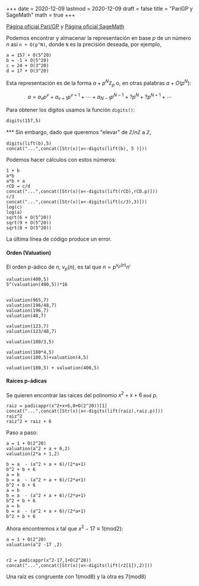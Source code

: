 +++
date      = 2020-12-09
lastmod   = 2020-12-09
draft     = false
title     = "PariGP y SageMath"
math      = true
+++

[Página oficial Pari/GP](https://pari.math.u-bordeaux.fr/) y [Página oficial SageMath](https://www.sagemath.org/)

Podemos encontrar y almacenar la representación en base $p$ de un número $n$ así `n + O(p^N)`, donde `N` es la precisión deseada, por ejemplo, 

```{python}
a = 157 + O(5^20)
b = -1 + O(5^20)
c = 24 + O(3^20)
d = 17 + O(3^20)
```

Esta representación es de la forma $a + p^N\mathbb{Z}_p$ o, en otras palabras $a+O(p^N)$:

$$ a = a_vp^v + a_{v+1}p^{v+1}+\cdots + a_{N-1}p^{N-1} + \text{?}p^N+ \text{?}p^{N+1}+\cdots$$

Para obtener los dígitos usamos la función `digits()`:

```{python}
digits(157,5)
```

*** Sin embargo, dado que queremos "elevar" de $\mathbb{Z}/n\mathbb{Z}$ a $\mathbb{Z}$, 

```{python}
digits(lift(b),5)
concat("...",concat([Str(x)|x<-digits(lift(b), 5 )]))
```

Podemos hacer cálculos con estos números:

```{python}
1 + b
a*b
a*b + a
rCD = c/d
concat("...",concat([Str(x)|x<-digits(lift(rCD),rCD.p)]))
c/3
concat("...",concat([Str(x)|x<-digits(lift(c/3),3)]))
log(c)
log(a)
sqrt(6 + O(5^20))
sqrt(9 + O(5^20))
sqrt(8 + O(5^20))
```

La última línea de código produce un error. 

#### Orden (Valuation)

El orden p-ádico de $n$, $v_p(n)$,  es tal que  $n = p^{v_p(n)}n'$


```{python}
valuation(400,5)
5^(valuation(400,5))*16


valuation(965,7)
valuation(196/48,7)
valuation(196,7)
valuation(48,7)

valuation(123,7)
valuation(123/48,7)

valuation(180/3,5)

valuation(180*4,5)
valuation(180,5)+valuation(4,5)

valuation(180,5) + valuation(400,5)
```


#### Raíces p-ádicas

Se quieren encontrar las raices del polinomio $x^2+x+6$ `mod` $p$. 

```{python}
raiz = padicappr(x^2+x+6,0+O(2^20))[1]
concat("...",concat([Str(x)|x<-digits(lift(raiz),raiz.p)]))
raiz^2
raiz^2 + raiz + 6
```
Paso a paso:

```{python}
a = 1 + O(2^20)
valuation(a^2 + a + 6,2)
valuation(2*a + 1,2)

b = a  - (a^2 + a + 6)/(2*a+1)
b^2 + b + 6
a = b
b = a  - (a^2 + a + 6)/(2*a+1)
b^2 + b + 6
a = b
b = a  - (a^2 + a + 6)/(2*a+1)
b^2 + b + 6
a = b
b = a  - (a^2 + a + 6)/(2*a+1)
b^2 + b + 6
```



Ahora encontremos $x$ tal que $x^2 - 17 \equiv 1 (\text{mod} 2)$:

```{python}
a = 1 + O(2^20)
valuation(a^2 -17 ,2)


r2 = padicappr(x^2-17,1+O(2^20))
concat("...",concat([Str(x)|x<-digits(lift(r2[1]),2)]))
```

Una raíz es congruente con $1 (\text{mod} 8)$ y la otra es $7 (\text{mod} 8)$



